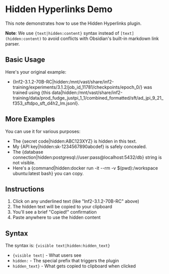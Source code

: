 # Hidden Hyperlinks Demo

This note demonstrates how to use the Hidden Hyperlinks plugin.

**Note**: We use `{text|hidden:content}` syntax instead of `[text](hidden:content)` to avoid conflicts with Obsidian's built-in markdown link parser.

## Basic Usage

Here's your original example:

* {Inf2-3.1.2-70B-RC|hidden:/mnt/vast/share/inf2-training/experiments/3.1.2/job_id_11781/checkpoints/epoch_0/} was trained using {this data|hidden:/mnt/vast/share/inf2-training/data/prod_fudge_justpi_1_1/combined_formatted/sft/ad_jpi_9_21_f353_sftdpo_sft_d4h2_lm.jsonl}.

## More Examples

You can use it for various purposes:

* The {secret code|hidden:ABC123XYZ} is hidden in this text.
* My {API key|hidden:sk-1234567890abcdef} is safely concealed.
* The {database connection|hidden:postgresql://user:pass@localhost:5432/db} string is not visible.
* Here's a {command|hidden:docker run -it --rm -v $(pwd):/workspace ubuntu:latest bash} you can copy.

## Instructions

1. Click on any underlined text (like "Inf2-3.1.2-70B-RC" above)
2. The hidden text will be copied to your clipboard
3. You'll see a brief "Copied!" confirmation
4. Paste anywhere to use the hidden content

## Syntax

The syntax is: `{visible text|hidden:hidden_text}`

- `{visible text|` - What users see
- `hidden:` - The special prefix that triggers the plugin
- `hidden_text}` - What gets copied to clipboard when clicked 